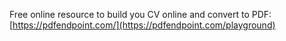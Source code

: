 Free online resource to build you CV online and convert to PDF: [https://pdfendpoint.com/](https://pdfendpoint.com/playground)
